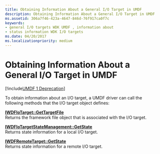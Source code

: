 ```yaml
---
title: Obtaining Information About a General I/O Target in UMDF
description: Obtaining Information About a General I/O Target in UMDF
ms.assetid: 306a7f46-423a-4647-846d-76f917ca0f7c
keywords:
- general I/O targets WDK UMDF , information about
- status information WDK I/O targets
ms.date: 04/20/2017
ms.localizationpriority: medium
---
```


# Obtaining Information About a General I/O Target in UMDF


[!include[UMDF 1 Deprecation](../umdf-1-deprecation.md)]

To obtain information about an I/O target, a UMDF driver can call the following methods that the I/O target object defines:

<a href="" id="iwdfiotarget--gettargetfile"></a>[**IWDFIoTarget::GetTargetFile**](https://msdn.microsoft.com/library/windows/hardware/ff559243)  
Returns the framework file object that is associated with the I/O target.

<a href="" id="iwdfiotargetstatemanagement--getstate"></a>[**IWDFIoTargetStateManagement::GetState**](https://msdn.microsoft.com/library/windows/hardware/ff559202)  
Returns state information for a local I/O target.

<a href="" id="iwdfremotetarget--getstate"></a>[**IWDFRemoteTarget::GetState**](https://msdn.microsoft.com/library/windows/hardware/ff560265)  
Returns state information for a remote I/O target.

 

 





